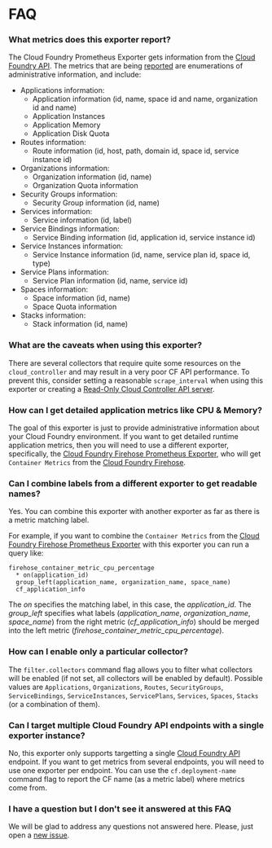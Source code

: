 # FAQ

### What metrics does this exporter report?

The Cloud Foundry Prometheus Exporter gets information from the [Cloud Foundry API][cf_api]. The metrics that are being [reported][cf_exporter_metrics] are enumerations of administrative information, and include:

* Applications information:
  * Application information (id, name, space id and name, organization id and name)
  * Application Instances
  * Application Memory
  * Application Disk Quota
* Routes information:
  *  Route information (id, host, path, domain id, space id, service instance id)
* Organizations information:
  * Organization information (id, name)
  * Organization Quota information
* Security Groups information:
  * Security Group information (id, name)
* Services information:
  * Service information (id, label)
* Service Bindings information:
  * Service Binding information (id, application id, service instance id)
* Service Instances information:
  * Service Instance information (id, name, service plan id, space id, type)
* Service Plans information:
  * Service Plan information (id, name, service id)
* Spaces information:
  * Space information (id, name)
  * Space Quota information
* Stacks information:
  * Stack information (id, name)

### What are the caveats when using this exporter?

There are several collectors that require quite some resources on the `cloud_controller` and may result in a very poor CF API performance. To prevent this, consider setting a reasonable `scrape_interval` when using this exporter or creating a [Read-Only Cloud Controller API server][read-only-cc].


### How can I get detailed application metrics like CPU & Memory?

The goal of this exporter is just to provide administrative information about your Cloud Foundry environment. If you want to get detailed runtime application metrics, then you will need to use a different exporter, specifically, the [Cloud Foundry Firehose Prometheus Exporter][firehose_exporter], who will get `Container Metrics` from the [Cloud Foundry Firehose][firehose].

### Can I combine labels from a different exporter to get readable names?

Yes. You can combine this exporter with another exporter as far as there is a metric matching label.

For example, if you want to combine the `Container Metrics` from the [Cloud Foundry Firehose Prometheus Exporter][firehose_exporter] with this exporter you can run a query like:

```
firehose_container_metric_cpu_percentage
  * on(application_id)
  group_left(application_name, organization_name, space_name)
  cf_application_info
```

The *on* specifies the matching label, in this case, the *application_id*. The *group_left* specifies what labels (*application_name*, *organization_name*, *space_name*) from the right metric (*cf_application_info*) should be merged into the left metric (*firehose_container_metric_cpu_percentage*).

### How can I enable only a particular collector?

The `filter.collectors` command flag allows you to filter what collectors will be enabled (if not set, all collectors will be enabled by default). Possible values are `Applications`, `Organizations`, `Routes`, `SecurityGroups`, `ServiceBindings`, `ServiceInstances`, `ServicePlans`, `Services`, `Spaces`, `Stacks` (or a combination of them).

### Can I target multiple Cloud Foundry API endpoints with a single exporter instance?

No, this exporter only supports targetting a single [Cloud Foundry API][cf_api] endpoint. If you want to get metrics from several endpoints, you will need to use one exporter per endpoint. You can use the `cf.deployment-name` command flag to report the CF name (as a metric label) where metrics come from.

### I have a question but I don't see it answered at this FAQ

We will be glad to address any questions not answered here. Please, just open a [new issue][issues].

[cf_api]: https://apidocs.cloudfoundry.org/
[cf_exporter_metrics]: https://github.com/bosh-prometheus/cf_exporter#metrics
[firehose]: https://docs.cloudfoundry.org/loggregator/architecture.html#firehose
[firehose_exporter]: https://github.com/bosh-prometheus/firehose_exporter
[issues]: https://github.com/bosh-prometheus/cf_exporter/issues
[read-only-cc]: https://www.starkandwayne.com/blog/cloud-controller-reporting-api-server/